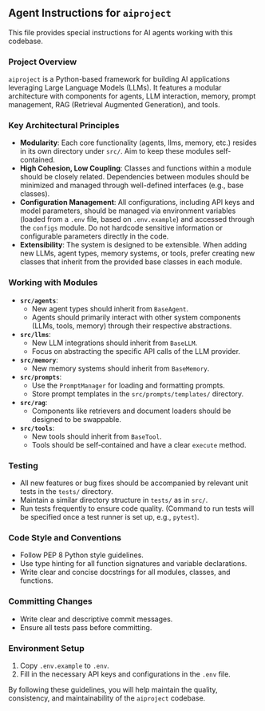 ## Agent Instructions for `aiproject`

This file provides special instructions for AI agents working with this codebase.

### Project Overview

`aiproject` is a Python-based framework for building AI applications leveraging Large Language Models (LLMs). It features a modular architecture with components for agents, LLM interaction, memory, prompt management, RAG (Retrieval Augmented Generation), and tools.

### Key Architectural Principles

*   **Modularity**: Each core functionality (agents, llms, memory, etc.) resides in its own directory under `src/`. Aim to keep these modules self-contained.
*   **High Cohesion, Low Coupling**: Classes and functions within a module should be closely related. Dependencies between modules should be minimized and managed through well-defined interfaces (e.g., base classes).
*   **Configuration Management**: All configurations, including API keys and model parameters, should be managed via environment variables (loaded from a `.env` file, based on `.env.example`) and accessed through the `configs` module. Do not hardcode sensitive information or configurable parameters directly in the code.
*   **Extensibility**: The system is designed to be extensible. When adding new LLMs, agent types, memory systems, or tools, prefer creating new classes that inherit from the provided base classes in each module.

### Working with Modules

*   **`src/agents`**:
    *   New agent types should inherit from `BaseAgent`.
    *   Agents should primarily interact with other system components (LLMs, tools, memory) through their respective abstractions.
*   **`src/llms`**:
    *   New LLM integrations should inherit from `BaseLLM`.
    *   Focus on abstracting the specific API calls of the LLM provider.
*   **`src/memory`**:
    *   New memory systems should inherit from `BaseMemory`.
*   **`src/prompts`**:
    *   Use the `PromptManager` for loading and formatting prompts.
    *   Store prompt templates in the `src/prompts/templates/` directory.
*   **`src/rag`**:
    *   Components like retrievers and document loaders should be designed to be swappable.
*   **`src/tools`**:
    *   New tools should inherit from `BaseTool`.
    *   Tools should be self-contained and have a clear `execute` method.

### Testing

*   All new features or bug fixes should be accompanied by relevant unit tests in the `tests/` directory.
*   Maintain a similar directory structure in `tests/` as in `src/`.
*   Run tests frequently to ensure code quality. (Command to run tests will be specified once a test runner is set up, e.g., `pytest`).

### Code Style and Conventions

*   Follow PEP 8 Python style guidelines.
*   Use type hinting for all function signatures and variable declarations.
*   Write clear and concise docstrings for all modules, classes, and functions.

### Committing Changes

*   Write clear and descriptive commit messages.
*   Ensure all tests pass before committing.

### Environment Setup

1.  Copy `.env.example` to `.env`.
2.  Fill in the necessary API keys and configurations in the `.env` file.

By following these guidelines, you will help maintain the quality, consistency, and maintainability of the `aiproject` codebase.
